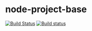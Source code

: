 # node-project-base
[![Build Status](https://travis-ci.org/mattrlong/node_project_base.svg?branch=master)](https://travis-ci.org/mattrlong/node_project_base)
[![Build status](https://ci.appveyor.com/api/projects/status/dl4kqo2a91fevlym/branch/master?svg=true)](https://ci.appveyor.com/project/mattrlong/node-project-base/branch/master)
